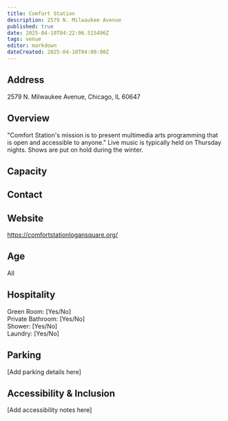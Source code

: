 ```yaml
---
title: Comfort Station
description: 2579 N. Milwaukee Avenue
published: true
date: 2025-04-10T04:22:06.515496Z
tags: venue
editor: markdown
dateCreated: 2025-04-10T04:00:00Z
---
```


## Address

2579 N. Milwaukee Avenue, Chicago, IL 60647

## Overview

"Comfort Station's mission is to present multimedia arts programming that is open and accessible to anyone." Live music is typically held on Thursday nights. Shows are put on hold during the winter.

## Capacity



## Contact



## Website

https://comfortstationlogansquare.org/

## Age

All

## Hospitality

Green Room: [Yes/No]  
Private Bathroom: [Yes/No]  
Shower: [Yes/No]  
Laundry: [Yes/No]

## Parking

[Add parking details here]

## Accessibility & Inclusion

[Add accessibility notes here]
